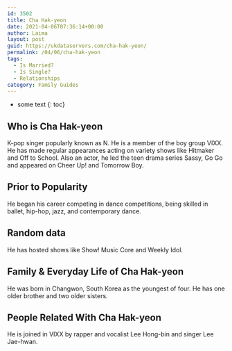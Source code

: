```yaml
---
id: 3502
title: Cha Hak-yeon
date: 2021-04-06T07:36:14+00:00
author: Laima
layout: post
guid: https://ukdataservers.com/cha-hak-yeon/
permalink: /04/06/cha-hak-yeon
tags:
  - Is Married?
  - Is Single?
  - Relationships
category: Family Guides
---
```


* some text
{: toc}


## Who is Cha Hak-yeon
                  
                  
                  
K-pop singer popularly known as N. He is a member of the boy group VIXX. He has made regular appearances acting on variety shows like Hitmaker and Off to School. Also an actor, he led the teen drama series Sassy, Go Go and appeared on Cheer Up! and Tomorrow Boy. 
                  
              
            
              
            
                
                
                
## Prior to Popularity
                  
                  
                  
He began his career competing in dance competitions, being skilled in ballet, hip-hop, jazz, and contemporary dance.
                  
              
            
              
            
                
                
                
## Random data
                  
                  
                  
He has hosted shows like Show! Music Core and Weekly Idol.
                  
              
            
              
            
                
                
                
## Family & Everyday Life of Cha Hak-yeon
                  
                  
                  
He was born in Changwon, South Korea as the youngest of four. He has one older brother and two older sisters.
                  
              
            
              
            
                
                
                
## People Related With Cha Hak-yeon
                  
                  
                  
He is joined in VIXX by rapper and vocalist Lee Hong-bin and singer Lee Jae-hwan.
                  
              
            
              
            
                
              
            
              
              
            
            
              
            
          
          
          